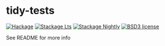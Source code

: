 # tidy-tests

[![Hackage](https://img.shields.io/hackage/v/tidy-tests.svg?logo=haskell)](https://hackage.haskell.org/package/tidy-tests)
[![Stackage Lts](http://stackage.org/package/tidy-tests/badge/lts)](http://stackage.org/lts/package/tidy-tests)
[![Stackage Nightly](http://stackage.org/package/tidy-tests/badge/nightly)](http://stackage.org/nightly/package/tidy-tests)
[![BSD3 license](https://img.shields.io/badge/license-BSD3-blue.svg)](LICENSE)

See README for more info
